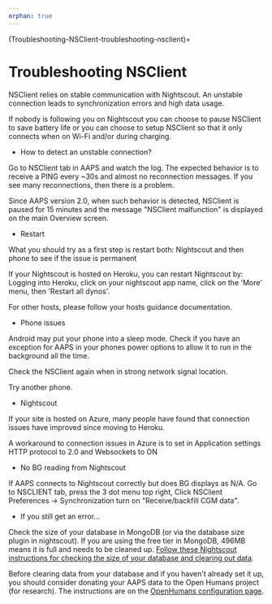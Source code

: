 ```yaml
---
orphan: true
---
```


(Troubleshooting-NSClient-troubleshooting-nsclient)=
# Troubleshooting NSClient

NSClient relies on stable communication with Nightscout. An unstable connection leads to synchronization errors and high data usage.

If nobody is following you on Nightscout you can choose to pause NSClient to save battery life or you can choose to setup NSClient so that it only connects when on Wi-Fi and/or during charging.

* How to detect an unstable connection?

Go to NSClient tab in AAPS and watch the log. The expected behavior is to receive a PING every ~30s and almost no reconnection messages. If you see many reconnections, then there is a problem. 

Since AAPS version 2.0, when such behavior is detected, NSClient is paused for 15 minutes and the message "NSClient malfunction" is displayed on the main Overview screen.

* Restart

What you should try as a first step is restart both: Nightscout and then phone to see if the issue is permanent

If your Nightscout is hosted on Heroku, you can restart Nightscout by: Logging into Heroku, click on your nightscout app name, click on the 'More' menu, then 'Restart all dynos'.

For other hosts, please follow your hosts guidance documentation.

* Phone issues

Android may put your phone into a sleep mode. Check if you have an exception for AAPS in your phones power options to allow it to run in the background all the time.

Check the NSClient again when in strong network signal location.

Try another phone.

* Nightscout

If your site is hosted on Azure, many people have found that connection issues have improved since moving to Heroku.

A workaround to connection issues in Azure is to set in Application settings HTTP protocol to 2.0 and Websockets to ON

* No BG reading from Nightscout

If AAPS connects to Nightscout correctly but does BG displays as N/A. Go to NSCLIENT tab, press the 3 dot menu top right, Click NSClient Preferences -> Synchronization turn on "Receive/backfill CGM data".

* If you still get an error...

Check the size of your database in MongoDB (or via the database size plugin in nightscout). If you are using the free tier in MongoDB, 496MB means it is full and needs to be cleaned up. [Follow these Nightscout instructions for checking the size of your database and clearing out data](https://nightscout.github.io/troubleshoot/troublehoot/#database-full). 

Before clearing data from your database and if you haven't already set it up, you should consider donating your AAPS data to the Open Humans project (for research). The instructions are on the [OpenHumans configuration page](../SupportingAaps/OpenHumans.md).
